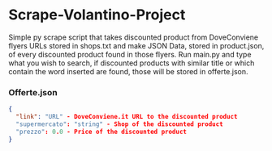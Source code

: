 # Scrape-Volantino-Project

Simple py scrape script that takes discounted product from DoveConviene flyers URLs stored in shops.txt and make JSON Data, stored in product.json, of every discounted product found in those flyers.
Run main.py and type what you wish to search, if discounted products with similar title or which contain the word inserted are found, those will be stored in offerte.json.

### Offerte.json
```json
{
  "link": "URL" - DoveConviene.it URL to the discounted product
  "supermercato": "string" - Shop of the discounted product
  "prezzo": 0.0 - Price of the discounted product
}
```
